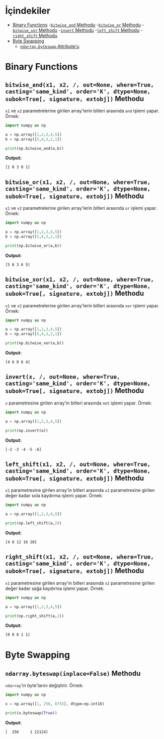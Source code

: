 # İçindekiler

- [Binary Functions](#1)
    -[`bitwise_and` Methodu](#1.1)
    -[`bitwise_or` Methodu](#1.2)
    -[`bitwise_xor` Methodu](#1.3)
    -[`invert` Methodu](#1.4)
    -[`left_shift` Methodu](#1.5)
    -[`right_shift` Methodu](#1.6)
- [Byte Swapping](#2)
    - [`ndarray.byteswap` Attribute'u](#2.1)

<h1 id="1">Binary Functions</h1>

<h2 id="1.1"><code>bitwise_and(x1, x2, /, out=None, where=True, casting='same_kind', order='K', dtype=None, subok=True[, signature, extobj])</code> Methodu</h2>

`x1` ve `x2` parametrelerine girilen array'lerin bitleri arasında `and` işlemi yapar. Örnek:
```py
import numpy as np

a = np.array([1,2,3,4,5])
b = np.array([5,4,3,2,1])

print(np.bitwise_and(a,b))
```
**Output:**
```
[1 0 3 0 1]
```

<h2 id="1.2"><code>bitwise_or(x1, x2, /, out=None, where=True, casting='same_kind', order='K', dtype=None, subok=True[, signature, extobj])</code> Methodu</h2>

`x1` ve `x2` parametrelerine girilen array'lerin bitleri arasında `or` işlemi yapar. Örnek:
```py
import numpy as np

a = np.array([1,2,3,4,5])
b = np.array([5,4,3,2,1])

print(np.bitwise_or(a,b))
```
**Output:**
```
[5 6 3 6 5]
```

<h2 id="1.3"><code>bitwise_xor(x1, x2, /, out=None, where=True, casting='same_kind', order='K', dtype=None, subok=True[, signature, extobj])</code> Methodu</h2>

`x1` ve `x2` parametrelerine girilen array'lerin bitleri arasında `xor` işlemi yapar. Örnek:
```py
import numpy as np

a = np.array([1,2,3,4,5])
b = np.array([5,4,3,2,1])

print(np.bitwise_xor(a,b))
```
**Output:**
```
[4 6 0 6 4]
```

<h2 id="1.4"><code>invert(x, /, out=None, where=True, casting='same_kind', order='K', dtype=None, subok=True[, signature, extobj])</code> Methodu</h2>

`x` parametresine girilen array'in bitleri arasında `not` işlemi yapar. Örnek:
```py
import numpy as np

a = np.array([1,2,3,4,5])

print(np.invert(a))
```
**Output:**
```
[-2 -3 -4 -5 -6]
```

<h2 id="1.5"><code>left_shift(x1, x2, /, out=None, where=True, casting='same_kind', order='K', dtype=None, subok=True[, signature, extobj])</code> Methodu</h2>

`x1` parametresine girilen array'in bitleri arasında `x2` parametresine girilen değer kadar sola kaydırma işlemi yapar. Örnek:
```py
import numpy as np

a = np.array([1,2,3,4,5])

print(np.left_shift(a,2))
```
**Output:**
```
[4 8 12 16 20]
```

<h2 id="1.6"><code>right_shift(x1, x2, /, out=None, where=True, casting='same_kind', order='K', dtype=None, subok=True[, signature, extobj])</code> Methodu</h2>

`x1` parametresine girilen array'in bitleri arasında `x2` parametresine girilen değer kadar sağa kaydırma işlemi yapar. Örnek:
```py
import numpy as np

a = np.array([1,2,3,4,5])

print(np.right_shift(a,2))
```
**Output:**
```
[0 0 0 1 1]
```

<h1 id="2">Byte Swapping</h1>

<h2 id="2.1"><code>ndarray.byteswap(inplace=False)</code> Methodu</h2>

`ndarray`'in byte'larını değiştirir. Örnek:
  ```py
  import numpy as np

  x = np.array([1, 256, 8755], dtype=np.int16)

  print(x.byteswap(True))
  ```
  **Output:**
  ```
  [  256     1 22124]
  ```